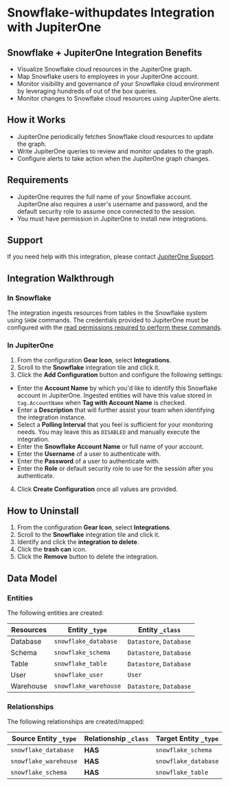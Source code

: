 # Snowflake-withupdates Integration with JupiterOne

## Snowflake + JupiterOne Integration Benefits

- Visualize Snowflake cloud resources in the JupiterOne graph.
- Map Snowflake users to employees in your JupiterOne account.
- Monitor visibility and governance of your Snowflake cloud environment by leveraging hundreds of out of the box queries.
- Monitor changes to Snowflake cloud resources using JupiterOne alerts.

## How it Works

- JupiterOne periodically fetches Snowflake cloud resources to update the graph.
- Write JupiterOne queries to review and monitor updates to the graph.
- Configure alerts to take action when the JupiterOne graph changes.

## Requirements

- JupiterOne requires the full name of your Snowflake account. JupiterOne also
  requires a user's username and password, and the default security role to
  assume once connected to the session.
- You must have permission in JupiterOne to install new integrations.

## Support

If you need help with this integration, please contact
[JupiterOne Support](https://community.askj1.com).

## Integration Walkthrough

### In Snowflake

The integration ingests resources from tables in the Snowflake system using
`SHOW` commands. The credentials provided to JupiterOne must be configured with
the
[read permissions required to perform these commands](https://docs.snowflake.com/en/user-guide/security-access-control-privileges.html#schema-privileges).

### In JupiterOne

1. From the configuration **Gear Icon**, select **Integrations**.
2. Scroll to the **Snowflake** integration tile and click it.
3. Click the **Add Configuration** button and configure the following settings:

- Enter the **Account Name** by which you'd like to identify this Snowflake
  account in JupiterOne. Ingested entities will have this value stored in
  `tag.AccountName` when **Tag with Account Name** is checked.
- Enter a **Description** that will further assist your team when identifying
  the integration instance.
- Select a **Polling Interval** that you feel is sufficient for your monitoring
  needs. You may leave this as `DISABLED` and manually execute the integration.
- Enter the **Snowflake Account Name** or full name of your account.
- Enter the **Username** of a user to authenticate with.
- Enter the **Password** of a user to authenticate with.
- Enter the **Role** or default security role to use for the session after you
  authenticate.

4. Click **Create Configuration** once all values are provided.

## How to Uninstall

1. From the configuration **Gear Icon**, select **Integrations**.
2. Scroll to the **Snowflake** integration tile and click it.
3. Identify and click the **integration to delete**.
4. Click the **trash can** icon.
5. Click the **Remove** button to delete the integration.

<!-- {J1_DOCUMENTATION_MARKER_START} -->
<!--
********************************************************************************
NOTE: ALL OF THE FOLLOWING DOCUMENTATION IS GENERATED USING THE
"j1-integration document" COMMAND. DO NOT EDIT BY HAND! PLEASE SEE THE DEVELOPER
DOCUMENTATION FOR USAGE INFORMATION:

https://github.com/JupiterOne/sdk/blob/master/docs/integrations/development.md
********************************************************************************
-->

## Data Model

### Entities

The following entities are created:

| Resources | Entity `_type`        | Entity `_class`         |
| --------- | --------------------- | ----------------------- |
| Database  | `snowflake_database`  | `Datastore`, `Database` |
| Schema    | `snowflake_schema`    | `Datastore`, `Database` |
| Table     | `snowflake_table`     | `Datastore`, `Database` |
| User      | `snowflake_user`      | `User`                  |
| Warehouse | `snowflake_warehouse` | `Datastore`, `Database` |

### Relationships

The following relationships are created/mapped:

| Source Entity `_type` | Relationship `_class` | Target Entity `_type` |
| --------------------- | --------------------- | --------------------- |
| `snowflake_database`  | **HAS**               | `snowflake_schema`    |
| `snowflake_warehouse` | **HAS**               | `snowflake_database`  |
| `snowflake_schema`    | **HAS**               | `snowflake_table`     |

<!--
********************************************************************************
END OF GENERATED DOCUMENTATION AFTER BELOW MARKER
********************************************************************************
-->
<!-- {J1_DOCUMENTATION_MARKER_END} -->
